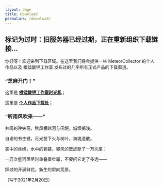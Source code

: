 ```yaml
---
layout: page
title: Download
permalink: /download/
---
```


## 标记为过时：旧服务器已经过期，正在重新组织下载链接...

你好呀！欢迎来到下载区域。在这里我们将会提供一些 MeteorCollector 的个人作品以及 橙锰酸钾工作室 发布过的几乎所有正式产品的下载渠道。

### “芝麻开门！”

这里是 **[橙锰酸钾工作室时光机](https://meteorcollector.github.io/studio/)**；

这里是 **[个人作品下载处](https://meteorcollector.github.io/individual/)**；

### “听南风吹来——”

共鸣的钟失窃，秋风横越河与田埂，城垣搁浅。

自语的书生锈，月光投下火与树叶，海堤遗散。

雾中的丝绳，水中的锁链，攀风的壁虎断了一万次尾；

一万次星河落尽时重叠着步履，不要问它走了多远——

踩过的开满鲜花，新生的犁向荒原。

（写于2021年2月20日）
